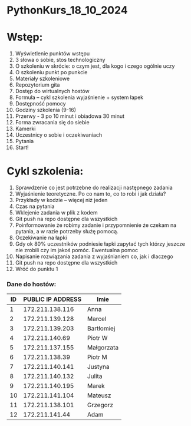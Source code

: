 # PythonKurs_18_10_2024

# Wstęp:
1. Wyświetlenie punktów wstępu
2. 3 słowa o sobie, stos technologiczny
3. O szkoleniu w skrócie: o czym jest, dla kogo i czego ogólnie uczy
4. O szkoleniu punkt po punkcie 
5. Materiały szkoleniowe
6. Repozytorium gita
7. Dostęp do wirtualnych hostów
8. Formuła – cykl szkolenia wyjaśnienie + system łapek
9. Dostępność pomocy
10. Godziny szkolenia (9-16)
11. Przerwy - 3 po 10 minut i obiadowa 30 minut
12. Forma zwracania się do siebie
13. Kamerki
14. Uczestnicy o sobie i oczekiwaniach
15. Pytania
16. Start!



# Cykl szkolenia:
1. Sprawdzenie co jest potrzebne do realizacji następnego zadania
2. Wyjaśnienie teoretyczne. Po co nam to, co to robi i jak działa?
3. Przykłady w kodzie – więcej niż jeden
4. Czas na pytania
5. Wklejenie zadania w plik z kodem
6. Git push na repo dostępne dla wszystkich
7. Poinformowanie że robimy zadanie i przypomnienie że czekam na pytania, a w razie
potrzeby służę pomocą.
8. Oczekiwanie na łapki
9. Gdy ok 80% uczestników podniesie łapki zapytać tych którzy jeszcze nie zrobili czy im
jakoś pomóc. Ewentualna pomoc
10. Napisanie rozwiązania zadania z wyjaśnianiem co, jak i dlaczego
11. Git push na repo dostępne dla wszystkich
12. Wróć do punktu 1

### Dane do hostów:

| ID 	| PUBLIC IP ADDRESS 	 | Imie       	|
|----	|---------------------|------------	|
| 1  	| 172.211.138.116   	 | Anna       	|
| 2  	| 172.211.139.128   	 | Marcel     	|
| 3  	| 172.211.139.203   	 | Bartłomiej 	|
| 4  	| 172.211.140.69    	 | Piotr W    	|
| 5  	| 172.211.137.155   	 | Małgorzata 	|
| 6  	| 172.211.138.39    	 | Piotr M    	|
| 7  	| 172.211.140.141   	 | Justyna    	|
| 8  	| 172.211.140.132   	 | Julita     	|
| 9  	| 172.211.140.195   	 | Marek      	|
| 10 	| 172.211.141.104   	 | Mateusz    	|
| 11 	| 172.211.138.101   	 | Grzegorz   	|
| 12 	| 172.211.141.44    	 | Adam       	|